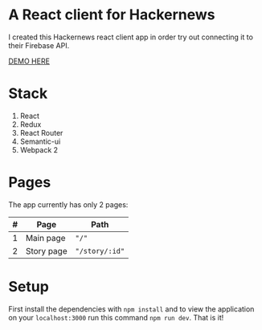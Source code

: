 # A React client for Hackernews
I created this Hackernews react client app in order try out connecting it to their Firebase API.

[DEMO HERE](https://arnaskro.github.io/hackernews-react)

# Stack
1. React
2. Redux
3. React Router
4. Semantic-ui
5. Webpack 2

# Pages
The app currently has only 2 pages:

| # | Page | Path |
| --- | --- | --- |
| 1 | Main page | `"/"` |
| 2 | Story page | `"/story/:id"` |

# Setup
First install the dependencies with `npm install` and to view the application on your `localhost:3000` run this command `npm run dev`. That is it!
